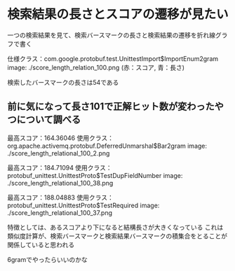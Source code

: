 # 検索結果の長さとスコアの遷移が見たい

一つの検索結果を見て、検索バースマークの長さと検索結果の遷移を折れ線グラフで書く

仕様クラス：com.google.protobuf.test.UnittestImport\$ImportEnum2gram
image: ./score_length_relation_100.png (赤：スコア, 青：長さ)

検索したバースマークの長さは54である


## 前に気になって長さ101で正解ヒット数が変わったやつについて調べる

最高スコア：164.36046
使用クラス：org.apache.activemq.protobuf.DeferredUnmarshal\$Bar2gram
image: ./score_length_relational_100_2.png


最高スコア：184.71094
使用クラス：protobuf_unittest.UnittestProto$TestDupFieldNumber
image: ./score_length_relational_100_38.png


最高スコア：188.04883
使用クラス：protobuf_unittest.UnittestProto$TestRequired
image: ./score_length_relational_100_37.png

特徴としては、あるスコアより下になると結構長さが大きくなっている
これは類似度計算が、検索バースマークと検索結果バースマークの積集合をとることが関係していると思われる

6gramでやったらいいのかな
